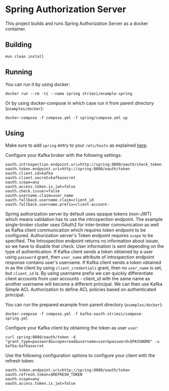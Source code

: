 Spring Authorization Server
===========================

This project builds and runs Spring Authorization Server as a docker container.


Building
--------

    mvn clean install


Running
-------

You can run it by using docker:

    docker run --rm -ti --name spring strimzi/example-spring

Or by using docker-compose in which case run it from parent directory (`examples/docker`):

    docker-compose -f compose.yml -f spring/compose.yml up


Using
-----

Make sure to add `spring` entry to your `/etc/hosts` as explained [here](../README.md#preparing).

Configure your Kafka broker with the following settings:

    oauth.introspection.endpoint.uri=http://spring:8080/oauth/check_token
    oauth.token.endpoint.uri=http://spring:8080/oauth/token
    oauth.client.id=kafka
    oauth.client.secret=kafkasecret
    oauth.scope=any
    oauth.access.token.is.jwt=false
    oauth.check.issuer=false
    oauth.username.claim=user_name
    oauth.fallback.username.claim=client_id
    oauth.fallback.username.prefix=client-account-


Spring authorization server by default uses opaque tokens (non-JWT) which means validation has to use the introspection endpoint.
The example single-broker cluster uses OAuth2 for inter-broker communication as well as Kafka client communication which requires token endpoint to be configured.
Authorization server's Token endpoint requires `scope` to be specified.
The Introspection endpoint returns no information about issuer, so we have to disable that check.
User information is sent depending on the type of authentication. 
If Kafka client sends a token obtained by a user using `password` grant, then `user_name` attribute 
of introspection endpoint response contains user's username. If Kafka client sends a token obtained in as the client by using `client_credentials` grant, then no `user_name` is set, but `client_id` is.
By using username prefix we can quickly differentiate client accounts from user accounts - client_id with the same name as another username will become a different principal.
We can then use Kafka Simple ACL Authorization to define ACL policies based on authenticated principal.


You can run the prepared example from parent directory (`examples/docker`):

    docker-compose -f compose.yml -f kafka-oauth-strimzi/compose-spring.yml
    


Configure your Kafka client by obtaining the token as user `user`:

    curl spring:8080/oauth/token -d "grant_type=password&scope=read&username=user&password=$PASSWORD" -u kafka:kafkasecret


Use the following configuration options to configure your client with the refresh token:

    oauth.token.endpoint.uri=http://spring:8080/oauth/token
    oauth.refresh.token=$REFRESH_TOKEN
    oauth.scope=any
    oauth.access.token.is.jwt=false

